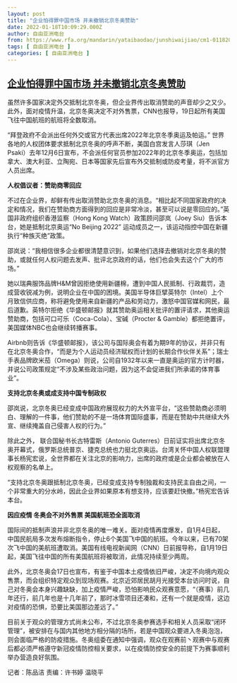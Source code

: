 ```yaml
---
layout: post
title: "企业怕得罪中国市场 并未撤销北京冬奥赞助"
date: 2022-01-18T10:09:29.000Z
author: 自由亚洲电台
from: https://www.rfa.org/mandarin/yataibaodao/junshiwaijiao/cm1-01182022050907.html
tags: [ 自由亚洲电台 ]
categories: [ 自由亚洲电台 ]
---
```

<!--1642500569000-->
[企业怕得罪中国市场 并未撤销北京冬奥赞助](https://www.rfa.org/mandarin/yataibaodao/junshiwaijiao/cm1-01182022050907.html)
------

<div>
<p class="p1">虽然许多国家决定外交抵制北京冬奥，但企业界传出取消赞助的声音却少之又少。此外，面对疫情升温，北京冬奥决定不对外售票，<span class="s1">CNN</span>也报导，<span class="s1">19</span>日起所有美国飞往中国航班的航班将全数取消。</p><p class="p1"><span class="s1">“</span>拜登政府不会派出任何外交或官方代表出席<span class="s1">2022</span>年北京冬季奥运及帕运。<span class="s1">” </span>世界各地的人权团体要求抵制北京冬奥的呼声不断，美国白宫发言人莎琪（<span class="s1">Jen Psaki</span>）去年<span class="s1">12</span>月<span class="s1">6</span>日宣布，不会派任何官员参加<span class="s1">2022</span>年的北京冬季奥运，包括加拿大、澳大利亚、立陶宛、日本等国家先后宣布外交抵制或防疫考量，将不派官方人员出席。</p><p class="p1"><strong>人权倡议者：赞助商零回应</strong></p><p class="p1">不过在企业界，却鲜有传出取消赞助北京冬奥的消息。<span class="s1">“</span>相比起不同国家政府的决定和情况，我们在赞助商方面得到的回应是非常冷淡，甚至可以说是零回应的。<span class="s1">”</span>英国非政府组织香港监察（<span class="s1">Hong Kong Watch</span>）政策顾问邵岚（<span class="s1">Joey Siu</span>）告诉本台，她是抵制北京奥运<span class="s1">“No Beijing 2022” </span>运动成员之一，该运动指控中国在新疆执行<span class="s1">“</span>种族灭绝<span class="s1">”</span>政策。</p><p class="p1">邵岚说：<span class="s1">“</span>我相信很多企业都很清楚意识到，如果他们选择去撤销对北京冬奥的赞助，或就任何人权问题去发声、批评北京政府的话，他们也会失去这个广大的市场。<span class="s1">”</span></p><p class="p1">她以瑞典服饰品牌<span class="s1">H&amp;M</span>曾因拒绝使用新疆棉，遭到中国人民抵制、行政裁罚，造成营收锐减为例，说明企业在中国的困境。美国半导体巨擘英特尔（<span class="s1">Intel</span>）上个月致信供应商，称将避免使用来自新疆的产品和劳动力，激怒中国官媒和网民，最后道歉。英特尔拒绝《华盛顿邮报》就其赞助奥运相关批评的置评请求，其他奥运赞助商，包括可口可乐（<span class="s1">Coca-Cola</span>）、宝碱（<span class="s1">Procter &amp; Gamble</span>）都拒绝置评，美国媒体<span class="s1">NBC</span>也会继续转播赛事。</p><p class="p1"><span class="s1">Airbnb</span>则告诉《华盛顿邮报》，该公司与国际奥会有着为期<span class="s1">9</span>年的协议，并非只有在北京冬奥合作，<span class="s1">“</span>而是为个人运动员经济赋权而计划的长期合作伙伴关系<span class="s1">”</span>；瑞士手表品牌欧米茄（<span class="s1">Omega</span>）则说，公司自<span class="s1">1932</span>年以来一直是奥运的官方计时器，并说公司政策规定<span class="s1">“</span>不涉及某些政治问题，因为这不会促进我们所承诺的体育事业<span class="s1">”</span>。</p><p class="p1"><strong>支持北京冬奥或成支持中国专制政权</strong></p><p class="p1">邵岚说，北京冬奥已经变成中国政府展现权力的大外宣平台，<span class="s1">“</span>这些赞助商必须明白、理解的一件事，他们赞助的不是一场体育国际盛事，而是在赞助中共继续大外宣、继续掩盖自己侵害人权的行为。<span class="s1">”</span></p><p class="p1">除此之外，<span class="s1"> </span>联合国秘书长古特雷斯（<span class="s1">Antonio Guterres</span>）日前证实将出席北京冬奥开幕式，俄罗斯总统普京、捷克总统也力挺北京奥运。台湾关怀中国人权联盟理事长杨宪宏说，全世界都在关注北京的影响力，出席的政府或是企业都会被放在人权观察的名单上。</p><p class="p1"><span class="s1">“</span>支持北京冬奥跟抵制北京冬奥，已经变成支持专制独裁和支持民主自由之间，一个非常重大的分水岭，因此企业界如果原本有想支持，应该要赶快撤。<span class="s1">”</span>杨宪宏告诉本台。</p><p class="p1"><strong>因应疫情<span class="s1"> </span>冬奥会不对外售票<span class="s1"> </span>美国航班恐全面取消</strong></p><p class="p1">国际间的抵制声浪并非北京冬奥的唯一难关。面对疫情再度爆发，自<span class="s1">1</span>月<span class="s1">4</span>日起，中国民航局多次发布熔断指令，停止<span class="s1">6</span>个美国飞中国的航班。今年以来，已有<span class="s1">70</span>架次飞中国的美航班遭取消。美国有线电视新闻网（<span class="s1">CNN</span>）日前报导称，自<span class="s1">1</span>月<span class="s1">19</span>日起，美国飞往中国的所有美国航班将被取消，此情况持续至少两周。</p><p class="p1">此外，北京冬奥会<span class="s1">17</span>日也宣布，有<span class="s2">鉴</span>于中国本土疫情依旧严峻，决定不向境内观众售票，而会组织特定观众到现场观赛。北京近郊居民胡月光接受本台访问时说，自己对冬奥会本身兴趣缺缺，加上疫情严峻，恐怕影响民众观赛意愿，<span class="s1">“</span>（赛事）前几年还行，前几年也是十几年前了，那时冰雪项目还凑和，还有一个就是疫情，这边对疫情的恐惧，恐要比美国那边差<span class="s2">远</span>了。<span class="s1">”</span></p><p class="p1">目前关于观众的管理方式尚未公布，不过北京冬奥参赛选手和相关人员采取<span class="s1">“</span>闭环管理<span class="s1">”</span>，被安排在与国内其他地方相分隔的场所，若是中国观众要进入冬奥泡泡，则会面临严格的防疫措施。冬奥组委在通知中强调，观众在观赛前丶观赛中与观赛后都必须严格遵守新冠疫情防控相关要求，以在疫情防控安全的前提下为赛事顺利举办营造良好氛围。</p><p class="p2"></p><p class="p1">记者：陈品洁<span class="s1"> </span>责编：许书婷<span class="s1"> </span>温晓平</p><p class="p2"></p>
</div>
